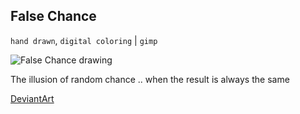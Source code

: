 ## False Chance

`hand drawn`, `digital coloring` | `gimp`

![False Chance drawing](@ROOT@/images/drawings/false_chance.png "False Chance")

The illusion of random chance .. when the result is always the same

<a class="button" href="https://www.deviantart.com/darkdimensiongd/art/False-Chance-866894140">DeviantArt</a>
